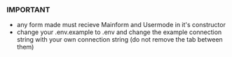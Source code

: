 ﻿
### IMPORTANT 

- any form made must recieve Mainform and Usermode in it's constructor
- change your .env.example to .env and change the example connection string with your own connection string (do not remove the tab between them)